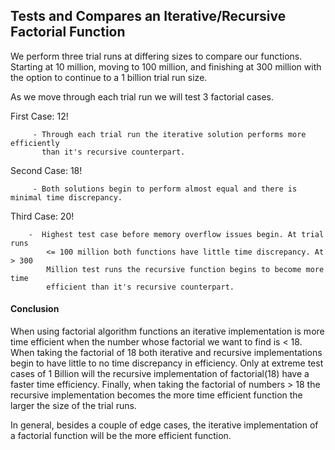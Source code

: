 ## Tests and Compares an Iterative/Recursive Factorial Function                  

We perform three trial runs at differing sizes to compare our functions. Starting
at 10 million, moving to 100 million, and finishing at 300 million with the option
to continue to a 1 billion trial run size.

As we move through each trial run we will test 3 factorial cases.

First Case: 12!
         
         - Through each trial run the iterative solution performs more efficiently
           than it's recursive counterpart.

Second Case: 18!
         
         - Both solutions begin to perform almost equal and there is minimal time discrepancy.

Third Case: 20!
        
        -  Highest test case before memory overflow issues begin. At trial runs
            <= 100 million both functions have little time discrepancy. At > 300
            Million test runs the recursive function begins to become more time
            efficient than it's recursive counterpart.

#### Conclusion
When using factorial algorithm functions an iterative implementation is more time
efficient when the number whose factorial we want to find is < 18. When taking the
factorial of 18 both iterative and recursive implementations begin to have little to
no time discrepancy in efficiency. Only at extreme test cases of 1 Billion will the
recursive implementation of factorial(18) have a faster time efficiency. Finally,
when taking the factorial of numbers > 18 the recursive implementation becomes
the more time efficient function the larger the size of the trial runs.

In general, besides a couple of edge cases, the iterative implementation of a
factorial function will be the more efficient function.
